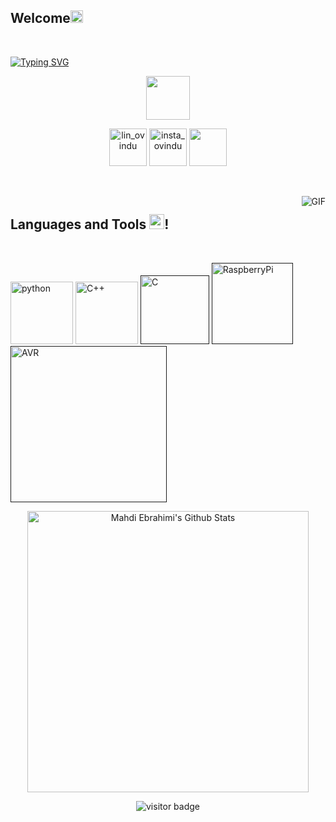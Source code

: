 ## Welcome<img src="https://github.com/TheDudeThatCode/TheDudeThatCode/blob/master/Assets/Earth.gif" width="20px">

</br>

[![Typing SVG](https://readme-typing-svg.herokuapp.com?font=Architects+Daughter&color=15C4DB&size=30&lines=it's+Mahdi%F0%9F%91%8B%F0%9F%8F%BC;Python%F0%9F%90%8D;C%2B%2B%F0%9F%92%80;AI%F0%9F%A4%96;IoT%F0%9F%8C%90)](https://git.io/typing-svg)

<p align="center">
</a>
 <a href = "https://discord.gg/AgPKAnWn"><img align="center" src="https://cdn-icons-png.flaticon.com/512/2111/2111370.png" width="70" /></a>
</p>

<p align="center">
<a href="https://www.linkedin.com/in/mahdi-ebrahimi-23381a203/" target="blank"><img align="center" src="https://img.icons8.com/bubbles/50/000000/linkedin.png" alt="lin_ovindu" width="60" /></a>  
<a href="https://www.instagram.com/mahdiebi.dev/" target="blank"><img align="center" src="https://img.icons8.com/bubbles/50/000000/instagram.png" alt="insta_ovindu" width="60" /></a>
 <a href = "mailto:%20mahdiebi.exe@gmail.com"><img align="center" src="https://img.icons8.com/bubbles/50/000000/gmail.png" width="60" /></a>
</p>

<br />
<br />

  <img align="right" alt="GIF" src="https://media.giphy.com/media/836HiJc7pgzy8iNXCn/giphy.gif" />
 

## Languages and Tools <img src="https://media.giphy.com/media/iY8CRBdQXODJSCERIr/giphy.gif" width="24px">!

<br />

[<img src="https://cdn.iconscout.com/icon/free/png-256/python-3521655-2945099.png" alt="python" width="100">](https://docs.python.org/3/library/index.html)
[<img src="https://user-images.githubusercontent.com/42747200/46140125-da084900-c26d-11e8-8ea7-c45ae6306309.png" alt="C++" width="100">](https://www.cplusplus.com/)
[<img src="https://cdn.iconscout.com/icon/free/png-256/c-57-1175191.png" alt="C" width="110">]()
[<img src="https://icon-library.com/images/raspberry-pi-icon-png/raspberry-pi-icon-png-11.jpg" alt="RaspberryPi" width="130">]()
[<img src="https://upload.wikimedia.org/wikipedia/commons/thumb/9/96/Avr_logo.svg/1200px-Avr_logo.svg.png" alt="AVR" width="250">]()


<p align='center'>
  <img align="center" src="https://github-readme-stats.vercel.app/api/top-langs?username=mahdi-ebrahimi-per&show_icons=true&locale=en&layout=compact&theme=tokyonight" alt="Mahdi Ebrahimi's Github Stats" width="450">
</p>


<p align='center'>
  <img src="https://visitor-badge.glitch.me/badge?page_id=mahdi-ebrahimi-per" alt="visitor badge"/>
</p>

<!---
mahdi-ebrahimi-per/mahdi-ebrahimi-per is a ✨ special ✨ repository because its `README.md` (this file) appears on your GitHub profile.
You can click the Preview link to take a look at your changes.
--->
